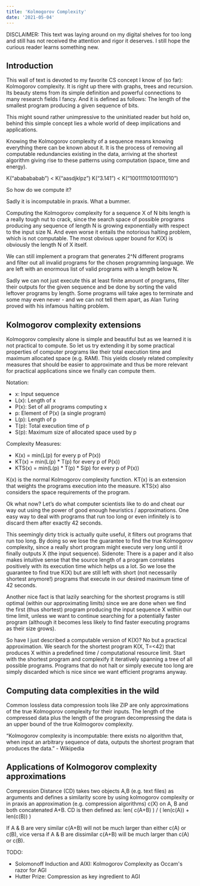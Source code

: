 ```yaml
---
title: 'Kolmogorov Complexity'
date: '2021-05-04'
---
```

DISCLAIMER: This text was laying around on my digital shelves for too long and still has not received the attention and rigor it deserves. I still hope the curious reader learns something new.

## Introduction
This wall of text is devoted to my favorite CS concept I know of (so far): Kolmogorov complexity. It is right up there with graphs, trees and recursion. Its beauty stems from its simple definition and powerful connections to many research fields I fancy. And it is defined as follows: The length of the smallest program producing a given sequence of bits.

This might sound rather unimpressive to the uninitiated reader but hold on, behind this simple concept lies a whole world of deep implications and applications.

Knowing the Kolmogorov complexity of a sequence means knowing everything there can be known about it. It is the process of removing all computable redundancies existing in the data, arriving at the shortest algorithm giving rise to these patterns using computation (space, time and energy).

K(“ababababab”) < K(“aasdjklpz”)
K(“3.141”) < K(“10011110100111010”)

So how do we compute it?

Sadly it is incomputable in praxis. What a bummer.

Computing the Kolmogorov complexity for a sequence X of N bits length is a really tough nut to crack, since the search space of possible programs producing any sequence of length N is growing exponentially with respect to the input size N. And even worse it entails the notorious halting problem, which is not computable. The most obvious upper bound for K(X) is obviously the length N of X itself.

We can still implement a program that generates 2^N different programs and filter out all invalid programs for the chosen programming language. We are left with an enormous list of valid programs with a length below N.

Sadly we can not just execute this at least finite amount of programs, filter their outputs for the given sequence and be done by sorting the valid leftover programs by length. Some programs will take ages to terminate and some may even never - and we can not tell them apart, as Alan Turing proved with his infamous halting problem.

## Kolmogorov complexity extensions
Kolmogorov complexity alone is simple and beautiful but as we learned it is not practical to compute. So let us try extending it by some practical properties of computer programs like their total execution time and maximum allocated space (e.g. RAM). This yields closely related complexity measures that should be easier to approximate and thus be more relevant for practical applications since we finally can compute them.

Notation:
- x: Input sequence
- L(x): Length of x
- P(x): Set of all programs computing x
- p: Element of P(x) (a single program)
- L(p): Length of p
- T(p): Total execution time of p
- S(p): Maximum size of allocated space used by p

Complexity Measures:
- K(x) = min(L(p) for every p of P(x))
- KT(x) = min(L(p) * T(p) for every p of P(x))
- KTS(x) = min(L(p) * T(p) * S(p) for every p of P(x))

K(x) is the normal Kolmogorov complexity function. KT(x) is an extension that weights the programs execution into the measure. KTS(x) also considers the space requirements of the program.

Ok what now? Let’s do what computer scientists like to do and cheat our way out using the power of good enough heuristics / approximations. One easy way to deal with programs that run too long or even infinitely is to discard them after exactly 42 seconds.

This seemingly dirty trick is actually quite useful, it filters out programs that run too long. By doing so we lose the guarantee to find the true Kolmogorov complexity, since a really short program might execute very long until it finally outputs X (the input sequence). Sidenote: There is a paper and it also makes intuitive sense that the source length of a program correlates positively with its execution time which helps us a lot. So we lose the guarantee to find true K(X) but are still left with short (not necessarily shortest anymore!) programs that execute in our desired maximum time of 42 seconds.

Another nice fact is that lazily searching for the shortest programs is still optimal (within our approximating limits) since we are done when we find the first (thus shortest) program producing the input sequence X within our time limit, unless we want to continue searching for a potentially faster program (although it becomes less likely to find faster executing programs as their size grows).

So have I just described a computable version of K(X)? No but a practical approximation. We search for the shortest program K(X, T=<42) that produces X within a predefined time / computational resource limit. Start with the shortest program and complexify it iteratively spanning a tree of all possible programs. Programs that do not halt or simply execute too long are simply discarded which is nice since we want efficient programs anyway.

## Computing data complexities in the wild
Common lossless data compression tools like ZIP are only approximations of the true Kolmogorov complexity for their inputs. The length of the compressed data plus the length of the program decompressing the data is an upper bound of the true Kolmogorov complexity.

“Kolmogorov complexity is incomputable: there exists no algorithm that, when input an arbitrary sequence of data, outputs the shortest program that produces the data.” - Wikipedia

## Applications of Kolmogorov complexity approximations

Compression Distance (CD) takes two objects A,B (e.g. text files) as arguments and defines a similarity score by using kolmogorov complexity or in praxis an approximation (e.g. compression algorithms) c(X) on A, B and both concatenated A+B. CD is then defined as:
len( c(A+B) ) / ( len(c(A)) + len(c(B)) ) 

If A & B are very similar c(A+B) will not be much larger than either c(A) or c(B), vice versa if A & B are dissimilar c(A+B) will be much larger than c(A) or c(B).

TODO:
- Solomonoff Induction and AIXI: Kolmogorov Complexity as Occam's razor for AGI
- Hutter Prize: Compression as key ingredient to AGI
